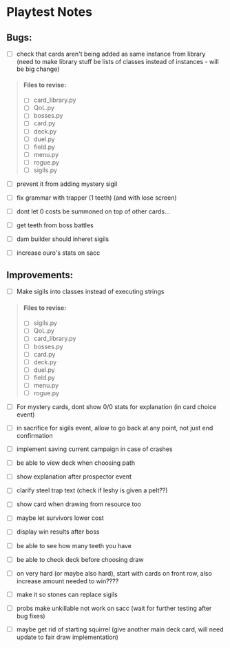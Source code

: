 # Playtest Notes

## Bugs:

- [ ] check that cards aren't being added as same instance from library (need to make library stuff be lists of classes instead of instances - will be big change)
 > #### Files to revise:
 > - [ ] card_library.py
 > - [ ] QoL.py
 > - [ ] bosses.py
 > - [ ] card.py
 > - [ ] deck.py
 > - [ ] duel.py
 > - [ ] field.py
 > - [ ] menu.py
 > - [ ] rogue.py
 > - [ ] sigils.py

- [ ] prevent it from adding mystery sigil

- [ ] fix grammar with trapper (1 teeth) (and with lose screen)

- [ ] dont let 0 costs be summoned on top of other cards...

- [ ] get teeth from boss battles

- [ ] dam builder should inheret sigils

- [ ] increase ouro's stats on sacc



## Improvements:

- [ ] Make sigils into classes instead of executing strings
 > #### Files to revise: 
 > - [ ] sigils.py
 > - [ ] QoL.py
 > - [ ] card_library.py
 > - [ ] bosses.py
 > - [ ] card.py
 > - [ ] deck.py
 > - [ ] duel.py
 > - [ ] field.py
 > - [ ] menu.py
 > - [ ] rogue.py

- [ ] For mystery cards, dont show 0/0 stats for explanation (in card choice event)

- [ ] in sacrifice for sigils event, allow to go back at any point, not just end confirmation

- [ ] implement saving current campaign in case of crashes

- [ ] be able to view deck when choosing path

- [ ] show explanation after prospector event

- [ ] clarify steel trap text (check if leshy is given a pelt??)

- [ ] show card when drawing from resource too

- [ ] maybe let survivors lower cost

- [ ] display win results after boss

- [ ] be able to see how many teeth you have

- [ ] be able to check deck before choosing draw

- [ ] on very hard (or maybe also hard), start with cards on front row, also increase amount needed to win????

- [ ] make it so stones can replace sigils

- [ ] probs make unkillable not work on sacc (wait for further testing after bug fixes)

- [ ] maybe get rid of starting squirrel (give another main deck card, will need update to fair draw implementation)